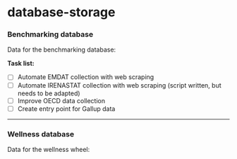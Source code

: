 # database-storage

### Benchmarking database

Data for the benchmarking database:

<b>Task list:</b>
- [ ] Automate EMDAT collection with web scraping
- [ ] Automate IRENASTAT collection with web scraping (script written, but needs to be adapted)
- [ ] Improve OECD data collection
- [ ] Create entry point for Gallup data

<hr>

### Wellness database

Data for the wellness wheel:
